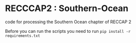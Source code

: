 # RECCCAP2 : Southern-Ocean
code for processing the Southern Ocean chapter of RECCAP 2

Before you can run the scripts you need to run `pip install -r requirements.txt`
